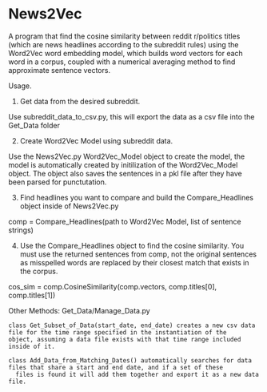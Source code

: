# News2Vec
A program that find the cosine similarity between reddit r/politics titles (which are news headlines according to the subreddit rules) using the Word2Vec word embedding model, which builds word vectors for each word in a corpus, coupled with a numerical averaging method to find approximate sentence vectors.

Usage.

1. Get data from the desired subreddit.
  
  Use subreddit_data_to_csv.py, this will export the data as a csv file into the Get_Data folder
 
2. Create Word2Vec Model using subreddit data.
  
  Use the News2Vec.py Word2Vec_Model object to create the model, the model is automatically created by initilization of the Word2Vec_Model object. The object also saves the sentences in a pkl file after they have been parsed for punctutation. 
  
3. Find headlines you want to compare and build the Compare_Headlines object inside of News2Vec.py
  
  comp = Compare_Headlines(path to Word2Vec Model, list of sentence strings)
  
4. Use the Compare_Headlines object to find the cosine similarity. You must use the returned sentences from comp, not the original sentences as misspelled words are replaced by their closest match that exists in the corpus.
  
  cos_sim = comp.CosineSimilarity(comp.vectors, comp.titles[0], comp.titles[1])
  
Other Methods:
  Get_Data/Manage_Data.py
  
    class Get_Subset_of_Data(start_date, end_date) creates a new csv data file for the time range specified in the instantiation of the       object, assuming a data file exists with that time range included inside of it.
    
    class Add_Data_from_Matching_Dates() automatically searches for data files that share a start and end date, and if a set of these
      files is found it will add them together and export it as a new data file.
